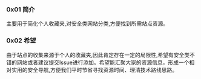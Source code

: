 ### 0x01 简介
主要用于简化个人收藏夹,对安全类网站分类,方便找到所需站点资源。

### 0x02 希望
由于站点的收集来源于个人的收藏夹,因此肯定存在一定的局限性,希望有安全类不错的网站或者建议提交Issue进行添加。希望能汇聚大家的资源信息，形成一个相对实用的安全导航,方便我们平时节省寻找资源时间、理清技术路线思路。
